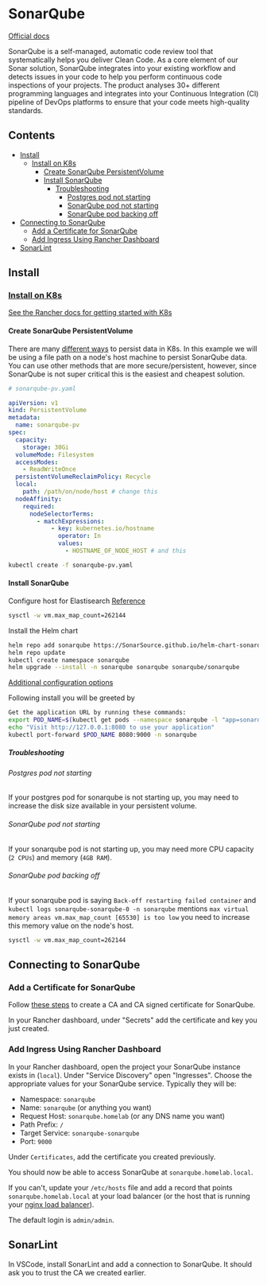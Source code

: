 # SonarQube <!-- omit in toc -->

[Official docs](https://docs.sonarsource.com/sonarqube/latest/)

SonarQube is a self-managed, automatic code review tool that systematically helps you deliver Clean Code. As a core element of our Sonar solution, SonarQube integrates into your existing workflow and detects issues in your code to help you perform continuous code inspections of your projects. The product analyses 30+ different programming languages and integrates into your Continuous Integration (CI) pipeline of DevOps platforms to ensure that your code meets high-quality standards.

## Contents<!-- omit in toc -->

- [Install](#install)
  - [Install on K8s](#install-on-k8s)
    - [Create SonarQube PersistentVolume](#create-sonarqube-persistentvolume)
    - [Install SonarQube](#install-sonarqube)
      - [Troubleshooting](#troubleshooting)
        - [Postgres pod not starting](#postgres-pod-not-starting)
        - [SonarQube pod not starting](#sonarqube-pod-not-starting)
        - [SonarQube pod backing off](#sonarqube-pod-backing-off)
- [Connecting to SonarQube](#connecting-to-sonarqube)
  - [Add a Certificate for SonarQube](#add-a-certificate-for-sonarqube)
  - [Add Ingress Using Rancher Dashboard](#add-ingress-using-rancher-dashboard)
- [SonarLint](#sonarlint)

## Install

### [Install on K8s](https://docs.sonarsource.com/sonarqube/latest/setup-and-upgrade/deploy-on-kubernetes/deploy-sonarqube-on-kubernetes/)

[See the Rancher docs for getting started with K8s](../../../infrastructure/tools/kubernetes/rancher/README.md)

#### Create SonarQube PersistentVolume

There are many [different ways](https://kubernetes.io/docs/concepts/storage/persistent-volumes) to persist data in K8s. In this example we will be using a file path on a node's host machine to persist SonarQube data. You can use other methods that are more secure/persistent, however, since SonarQube is not super critical this is the easiest and cheapest solution.

```yaml
# sonarqube-pv.yaml

apiVersion: v1
kind: PersistentVolume
metadata:
  name: sonarqube-pv
spec:
  capacity:
    storage: 30Gi
  volumeMode: Filesystem
  accessModes:
    - ReadWriteOnce
  persistentVolumeReclaimPolicy: Recycle
  local:
    path: /path/on/node/host # change this
  nodeAffinity:
    required:
      nodeSelectorTerms:
        - matchExpressions:
            - key: kubernetes.io/hostname
              operator: In
              values:
                - HOSTNAME_OF_NODE_HOST # and this
```

```bash
kubectl create -f sonarqube-pv.yaml
```

#### Install SonarQube

Configure host for Elastisearch
[Reference](https://stackoverflow.com/questions/51445846/elasticsearch-max-virtual-memory-areas-vm-max-map-count-65530-is-too-low-inc)

```bash
sysctl -w vm.max_map_count=262144
```

Install the Helm chart

```bash
helm repo add sonarqube https://SonarSource.github.io/helm-chart-sonarqube
helm repo update
kubectl create namespace sonarqube
helm upgrade --install -n sonarqube sonarqube sonarqube/sonarqube
```

[Additional configuration options](https://docs.sonarsource.com/sonarqube/latest/setup-and-upgrade/deploy-on-kubernetes/deploy-sonarqube-on-kubernetes/)

Following install you will be greeted by

```bash
Get the application URL by running these commands:
export POD_NAME=$(kubectl get pods --namespace sonarqube -l "app=sonarqube,release=sonarqube" -o jsonpath="{.items[0].metadata.name}")
echo "Visit http://127.0.0.1:8080 to use your application"
kubectl port-forward $POD_NAME 8080:9000 -n sonarqube
```

##### Troubleshooting

###### Postgres pod not starting

If your postgres pod for sonarqube is not starting up, you may need to increase the disk size available in your persistent volume.

###### SonarQube pod not starting

If your sonarqube pod is not starting up, you may need more CPU capacity (`2 CPUs`) and memory (`4GB RAM`).

###### SonarQube pod backing off

If your sonarqube pod is saying `Back-off restarting failed container` and `kubectl logs sonarqube-sonarqube-0 -n sonarqube` mentions `max virtual memory areas vm.max_map_count [65530] is too low` you need to increase this memory value on the node's host.

```bash
sysctl -w vm.max_map_count=262144
```

## Connecting to SonarQube

### Add a Certificate for SonarQube

Follow [these steps](../../../infrastructure/tools/kubernetes/rancher/certificates/README.md) to create a CA and CA signed certificate for SonarQube.

In your Rancher dashboard, under "Secrets" add the certificate and key you just created.

### Add Ingress Using Rancher Dashboard

In your Rancher dashboard, open the project your SonarQube instance exists in (`local`). Under "Service Discovery" open "Ingresses". Choose the appropriate values for your SonarQube service. Typically they will be:

- Namespace: `sonarqube`
- Name: `sonarqube` (or anything you want)
- Request Host: `sonarqube.homelab` (or any DNS name you want)
- Path Prefix: `/`
- Target Service: `sonarqube-sonarqube`
- Port: `9000`

Under `Certificates`, add the certificate you created previously.

You should now be able to access SonarQube at `sonarqube.homelab.local`.

If you can't, update your `/etc/hosts` file and add a record that points `sonarqube.homelab.local` at your load balancer (or the host that is running your [nginx load balancer](../../nginx/load_balancer.md)).

The default login is `admin/admin`.

## SonarLint

In VSCode, install SonarLint and add a connection to SonarQube. It should ask you to trust the CA we created earlier.
